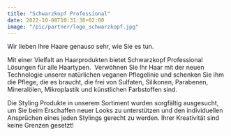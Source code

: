 ```yaml
---
title: "Schwarzkopf Professional"
date: 2022-10-08T10:31:38+02:00
image: "/pic/partner/logo_schwarzkopf.jpg"
---
```


Wir lieben Ihre Haare genauso sehr, wie Sie es tun. 

Mit einer Vielfalt an Haarprodukten bietet Schwarzkopf Professional Lösungen für alle Haartypen. 
Verwöhnen Sie Ihr Haar mit der neuen Technologie unserer natürlichen veganen Pflegelinie und schenken Sie ihm die Pflege, die es braucht, die frei von Sulfaten, Silikonen, Parabenen, Mineralölen, Mikroplastik und künstlichen Farbstoffen sind.

Die Styling Produkte in unserem Sortiment wurden sorgfältig ausgesucht, um Sie beim Erschaffen neuer Looks zu unterstützen und den individuellen Ansprüchen eines jeden Stylings gerecht zu werden. Ihrer Kreativität sind keine Grenzen gesetzt! 
